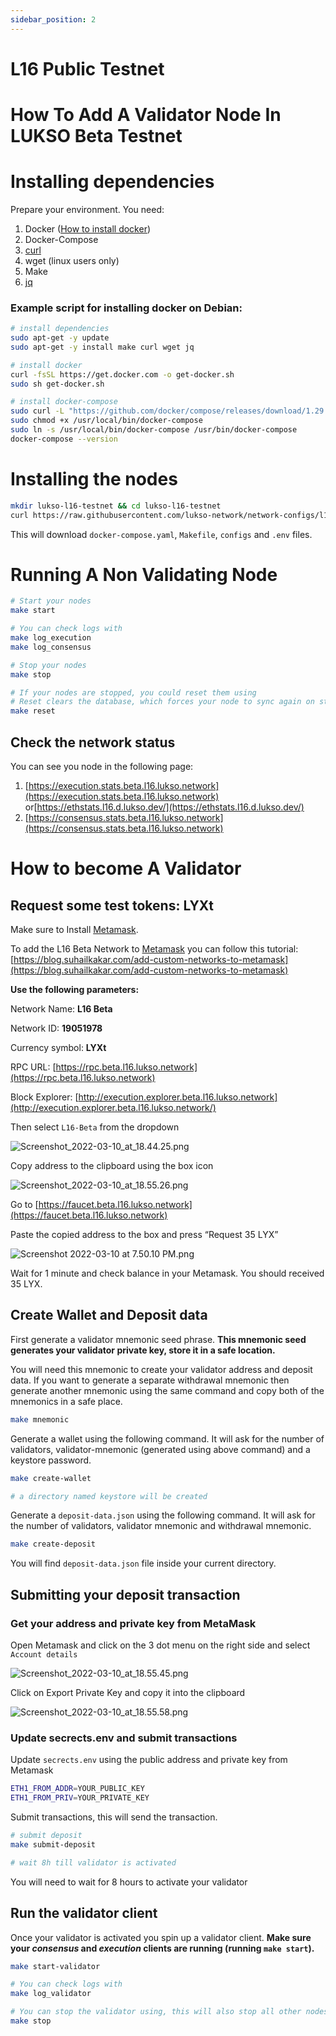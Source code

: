 ```yaml
---
sidebar_position: 2
---
```


# L16 Public Testnet

# How To Add A Validator Node In LUKSO Beta Testnet

# Installing dependencies

Prepare your environment. You need:

1. Docker ([How to install docker](https://docs.docker.com/get-docker/)) 
2. Docker-Compose
3. [curl](https://macappstore.org/curl/)
4. wget (linux users only)
5. Make
6. [jq](https://stedolan.github.io/jq/)

### Example script for installing docker on Debian:

```bash
# install dependencies
sudo apt-get -y update 
sudo apt-get -y install make curl wget jq

# install docker
curl -fsSL https://get.docker.com -o get-docker.sh
sudo sh get-docker.sh

# install docker-compose
sudo curl -L "https://github.com/docker/compose/releases/download/1.29.2/docker-compose-$(uname -s)-$(uname -m)" -o /usr/local/bin/docker-compose
sudo chmod +x /usr/local/bin/docker-compose
sudo ln -s /usr/local/bin/docker-compose /usr/bin/docker-compose
docker-compose --version
```

# Installing the nodes

```bash
mkdir lukso-l16-testnet && cd lukso-l16-testnet
curl https://raw.githubusercontent.com/lukso-network/network-configs/l16-dev/l16/network_setup_kit/install.sh | bash
```

This will download `docker-compose.yaml`, `Makefile`, `configs` and `.env` files.

# Running A Non Validating Node

```bash
# Start your nodes
make start

# You can check logs with
make log_execution
make log_consensus

# Stop your nodes
make stop

# If your nodes are stopped, you could reset them using
# Reset clears the database, which forces your node to sync again on start
make reset
```

## Check the network status

You can see you node in the following page:

1. [https://execution.stats.beta.l16.lukso.network](https://execution.stats.beta.l16.lukso.network) or[https://ethstats.l16.d.lukso.dev/](https://ethstats.l16.d.lukso.dev/)
2. [https://consensus.stats.beta.l16.lukso.network](https://consensus.stats.beta.l16.lukso.network) 

# How to become A Validator

## Request some test tokens: LYXt

Make sure to Install [Metamask](https://metamask.io/).

To add the L16 Beta Network to [Metamask](https://metamask.io/) you can follow this tutorial: [https://blog.suhailkakar.com/add-custom-networks-to-metamask](https://blog.suhailkakar.com/add-custom-networks-to-metamask)

**Use the following parameters:**

Network Name: **L16 Beta**

Network ID: **19051978**

Currency symbol: **LYXt**

RPC URL: [https://rpc.beta.l16.lukso.network](https://rpc.beta.l16.lukso.network) 

Block Explorer: [http://execution.explorer.beta.l16.lukso.network](http://execution.explorer.beta.l16.lukso.network/)

Then select `L16-Beta` from the dropdown 

![Screenshot_2022-03-10_at_18.44.25.png](./static/l16/Screenshot_2022-03-10_at_18.44.25.png)

Copy address to the clipboard using the box icon

![Screenshot_2022-03-10_at_18.55.26.png](./static/l16/Screenshot_2022-03-10_at_18.55.26.png)

Go to [https://faucet.beta.l16.lukso.network](https://faucet.beta.l16.lukso.network) 

Paste the copied address to the box and press “Request 35 LYX” 

![Screenshot 2022-03-10 at 7.50.10 PM.png](./static/l16/Screenshot_2022-03-10_at_7.50.10_PM.png)

Wait for 1 minute and check balance in your Metamask. You should received 35 LYX.

## Create Wallet and Deposit data

First generate a validator mnemonic seed phrase. **This mnemonic seed generates your validator private key, store it in a safe location.**

You will need this mnemonic to create your validator address and deposit data. If you want to generate a separate withdrawal mnemonic then generate another mnemonic using the same command and copy both of the mnemonics in a safe place.

```bash
make mnemonic
```

Generate a wallet using the following command. It will ask for the number of validators, validator-mnemonic (generated using above command) and a keystore password.

```bash
make create-wallet

# a directory named keystore will be created
```

Generate a `deposit-data.json` using the following command. It will ask for the number of validators, validator mnemonic and withdrawal mnemonic.

```bash
make create-deposit
```

You will find `deposit-data.json` file inside your current directory.

## Submitting your deposit transaction

### Get your address and private key from MetaMask

Open Metamask and click on the 3 dot menu on the right side and select `Account details` 

![Screenshot_2022-03-10_at_18.55.45.png](./static/l16/Screenshot_2022-03-10_at_18.55.45.png)

Click on Export Private Key and copy it into the clipboard

![Screenshot_2022-03-10_at_18.55.58.png](./static/l16/Screenshot_2022-03-10_at_18.55.58.png)

### Update secrects.env and submit transactions

Update `secrects.env` using the public address and private key from Metamask

```bash
ETH1_FROM_ADDR=YOUR_PUBLIC_KEY
ETH1_FROM_PRIV=YOUR_PRIVATE_KEY
```

Submit transactions, this will send the transaction.

```bash
# submit deposit
make submit-deposit

# wait 8h till validator is activated
```

You will need to wait for 8 hours to activate your validator

## Run the validator client

Once your validator is activated you spin up a validator client. **Make sure your *consensus* and *execution* clients are running (running `make start`).**

```bash
make start-validator

# You can check logs with
make log_validator

# You can stop the validator using, this will also stop all other nodes
make stop
```
